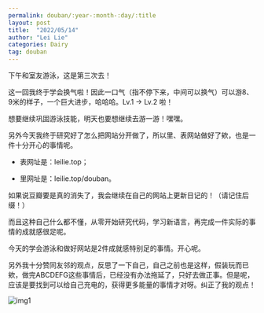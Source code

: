 ```yaml
---
permalink: douban/:year-:month-:day/:title
layout: post
title:  "2022/05/14"
author: "Lei Lie"
categories: Dairy
tag: douban
---
```


下午和室友游泳，这是第三次去！

这一回我终于学会换气啦！因此一口气（指不停下来，中间可以换气）可以游8、9米的样子，一个巨大进步，哈哈哈。Lv.1 -> Lv.2 啦！

想要继续巩固游泳技能，明天也要想继续去游一游！嘿嘿。

另外今天我终于研究好了怎么把网站分开做了，所以里、表网站做好了欸，也是一件十分开心的事情呢。

- 表网址是：leilie.top；

- 里网址是：leilie.top/douban。

如果说豆瓣要是真的消失了，我会继续在自己的网站上更新日记的！（请记住后缀！）

而且这种自己什么都不懂，从零开始研究代码，学习新语言，再完成一件实际的事情的成就感很足呢。

今天的学会游泳和做好网站是2件成就感特别足的事情。开心呢。

另外我十分赞同友邻的观点，反思了一下自己，自己之前也是这样，假装玩而已欸，做完ABCDEFG这些事情后，已经没有办法拖延了，只好去做正事。但是呢，应该是要找到可以给自己充电的，获得更多能量的事情才对呀。纠正了我的观点！

![img1]({{site.page}}/images/img-2022-05-14/img1.jpg)